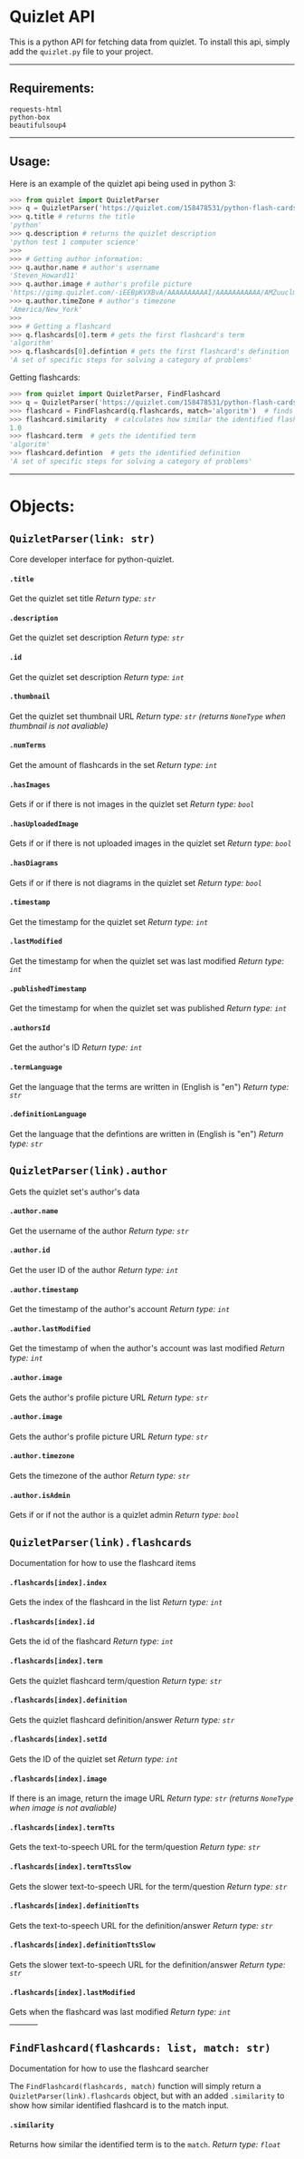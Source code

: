 # Quizlet API
This is a python API for fetching data from quizlet.
To install this api, simply add the `quizlet.py` file to your project.

---

## Requirements:
```
requests-html
python-box
beautifulsoup4
```

---

## Usage:

Here is an example of the quizlet api being used in python 3:
```py
>>> from quizlet import QuizletParser
>>> q = QuizletParser('https://quizlet.com/158478531/python-flash-cards/')
>>> q.title # returns the title
'python'
>>> q.description # returns the quizlet description
'python test 1 computer science'
>>>
>>> # Getting author information:
>>> q.author.name # author's username
'Steven_Howard11'
>>> q.author.image # author's profile picture
'https://gimg.quizlet.com/-iEEBpKVXBvA/AAAAAAAAAAI/AAAAAAAAAAA/AMZuuclm4enq4MrgowWWFPaoKADePHvjMw/photo.jpg?sz=150'
>>> q.author.timeZone # author's timezone
'America/New_York'
>>>
>>> # Getting a flashcard
>>> q.flashcards[0].term # gets the first flashcard's term 
'algorithm'
>>> q.flashcards[0].defintion # gets the first flashcard's definition
'A set of specific steps for solving a category of problems'
```

Getting flashcards:

```py
>>> from quizlet import QuizletParser, FindFlashcard
>>> q = QuizletParser('https://quizlet.com/158478531/python-flash-cards/')
>>> flashcard = FindFlashcard(q.flashcards, match='algoritm')  # finds the flashcard most similar to the input
>>> flashcard.similarity  # calculates how similar the identified flashcard is to the input
1.0
>>> flashcard.term  # gets the identified term
'algoritm'
>>> flashcard.defintion  # gets the identified definition
'A set of specific steps for solving a category of problems'
```

---

# Objects:


## `QuizletParser(link: str)`
Core developer interface for python-quizlet.

#### `.title`
Get the quizlet set title
*Return type:	`str`*

#### `.description`
Get the quizlet set description
*Return type:	`str`*

#### `.id`
Get the quizlet set description
*Return type:	`int`*

#### `.thumbnail`
Get the quizlet set thumbnail URL
*Return type:	`str` (returns `NoneType` when thumbnail is not avaliable)*

#### `.numTerms`
Get the amount of flashcards in the set
*Return type:	`int`*

#### `.hasImages`
Gets if or if there is not images in the quizlet set
*Return type:	`bool`*

#### `.hasUploadedImage`
Gets if or if there is not uploaded images in the quizlet set
*Return type:	`bool`*

#### `.hasDiagrams`
Gets if or if there is not diagrams in the quizlet set
*Return type:	`bool`*

#### `.timestamp`
Get the timestamp for the quizlet set
*Return type:	`int`*

#### `.lastModified`
Get the timestamp for when the quizlet set was last modified
*Return type:	`int`*

#### `.publishedTimestamp`
Get the timestamp for when the quizlet set was published
*Return type:	`int`*

#### `.authorsId`
Get the author's ID
*Return type:	`int`*

#### `.termLanguage`
Get the language that the terms are written in (English is "en")
*Return type:	`str`*

#### `.definitionLanguage`
Get the language that the defintions are written in (English is "en")
*Return type:	`str`*

## `QuizletParser(link).author`
Gets the quizlet set's author's data

#### `.author.name`
Get the username of the author
*Return type:	`str`*

#### `.author.id`
Get the user ID of the author
*Return type:	`int`*

#### `.author.timestamp`
Get the timestamp of the author's account
*Return type:	`int`*

#### `.author.lastModified`
Get the timestamp of when the author's account was last modified
*Return type:	`int`*

#### `.author.image`
Gets the author's profile picture URL
*Return type:	`str`*

#### `.author.image`
Gets the author's profile picture URL
*Return type:	`str`*

#### `.author.timezone`
Gets the timezone of the author
*Return type:	`str`*

#### `.author.isAdmin`
Gets if or if not the author is a quizlet admin
*Return type:	`bool`*


## `QuizletParser(link).flashcards`
Documentation for how to use the flashcard items

#### `.flashcards[index].index`
Gets the index of the flashcard in the list
*Return type:	`int`*

#### `.flashcards[index].id`
Gets the id of the flashcard
*Return type:	`int`*

#### `.flashcards[index].term`
Gets the quizlet flashcard term/question
*Return type:	`str`*

#### `.flashcards[index].definition`
Gets the quizlet flashcard definition/answer
*Return type:	`str`*

#### `.flashcards[index].setId`
Gets the ID of the quizlet set
*Return type:	`int`*

#### `.flashcards[index].image`
If there is an image, return the image URL
*Return type:	`str` (returns `NoneType` when image is not avaliable)*

#### `.flashcards[index].termTts`
Gets the text-to-speech URL for the term/question
*Return type:	`str`*

#### `.flashcards[index].termTtsSlow`
Gets the slower text-to-speech URL for the term/question
*Return type:	`str`*

#### `.flashcards[index].definitionTts`
Gets the text-to-speech URL for the definition/answer
*Return type:	`str`*

#### `.flashcards[index].definitionTtsSlow`
Gets the slower text-to-speech URL for the definition/answer
*Return type:	`str`*

#### `.flashcards[index].lastModified`
Gets when the flashcard was last modified
*Return type:	`int`*

<hr width=50>

## `FindFlashcard(flashcards: list, match: str)`
Documentation for how to use the flashcard searcher

The `FindFlashcard(flashcards, match)` function will simply return a `QuizletParser(link).flashcards` object, but with an added `.similarity` to show how similar identified flashcard is to the match input.

#### `.similarity`
Returns how similar the identified term is to the `match`.
*Return type:	`float`*